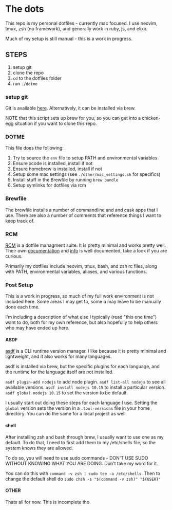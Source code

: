 # The dots

This repo is my personal dotfiles - currently mac focused.
I use neovim, tmux, zsh (no framework), and generally work in ruby, js, and elixir.

Much of my setup is still manual - this is a work in progress.

## STEPS
1) setup git
2) clone the repo
3) `cd` to the dotfiles folder
4) run `./dotme`

### setup git
Git is available [here](httls://git-scm.com).
Alternatively, it can be installed via brew.

NOTE that this script sets up brew for you, so you can get into a chicken-egg
situation if you want to clone this repo.

### DOTME
This file does the following:
1) Try to source the `env` file to setup PATH and environmental variables
2) Ensure xcode is installed, install if not
3) Ensure homebrew is installed, install if not
4) Setup some mac settings (see `./other/mac_settings.sh` for specifics)
5) Install stuff in the Brewfile by running `brew bundle`
6) Setup symlinks for dotfiles via rcm

### Brewfile

The brewfile installs a number of commandline and and cask apps that I use.
There are also a number of comments that reference things I want to keep track of.

### RCM

[RCM](https://github.com/thoughtbot/rcm) is a dotfile managment suite. It is
pretty minimal and works pretty well. Their own
[documentation](http://thoughtbot.github.io/rcm/rcm.7.html) and
[info](https://thoughtbot.com/blog/rcm-for-rc-files-in-dotfiles-repos)
is well documented, take a look if you are curious.

Primarily my dotfiles include neovim, tmux, bash, and zsh rc files, along with
PATH, environmental variables, aliases, and various functions.

### Post Setup

This is a work in progress, so much of my full work environment is not included
here. Some areas I may get to, some a may leave to be manually done each time.

I'm including a description of what else I typically (read "this one time")
want to do, both for my own reference, but also hopefully to help others who
may have ended up here.

#### ASDF
[asdf](https://asdf-vm.com) is a CLI runtime version manager. I like because it
is pretty minimal and lightweight, and it also works for many languages.

asdf is installed via brew, but the specific plugins for each language, and the
runtime for the language itself are not installed. 

`asdf plugin-add nodejs` to add node plugin.
`asdf list-all nodejs` to see all available versions.
`asdf install nodejs 10.15` to install a particular version.
`asdf global nodejs 10.15` to set the version to be default.

I usually start out doing these steps for each language I use.  Setting the
`global` version sets the version in a `.tool-versions` file in your home
directory. You can do the same for a local project as well.

#### shell
After installing zsh and bash through brew, I usually want to use one as my
default.  To do that, I need to first add them to my /etc/shells file, so the
system knows they are allowed.

To do so, you will need to use sudo commands - DON'T USE SUDO WITHOUT KNOWING
WHAT YOU ARE DOING. Don't take my word for it.

You can do this with `command -v zsh | sudo tee -a /etc/shells`.
Then to change the default shell do `sudo chsh -s "$(command -v zsh)" "${USER}"`

#### OTHER

Thats all for now.
This is incomplete tho.

